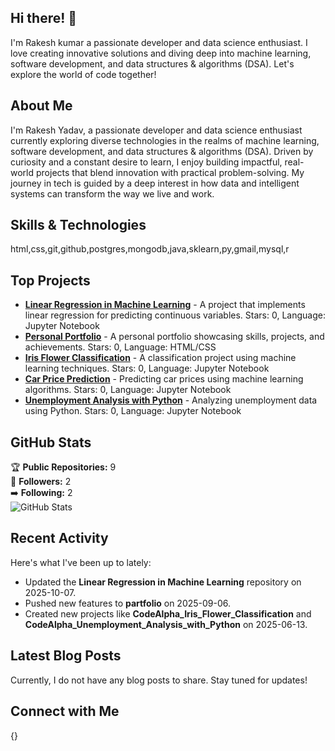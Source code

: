## Hi there! 👋

I'm Rakesh kumar a passionate developer and data science enthusiast. I love creating innovative solutions and diving deep into machine learning, software development, and data structures & algorithms (DSA). Let's explore the world of code together!

## About Me

I'm Rakesh Yadav, a passionate developer and data science enthusiast currently exploring diverse technologies in the realms of machine learning, software development, and data structures & algorithms (DSA).
Driven by curiosity and a constant desire to learn, I enjoy building impactful, real-world projects that blend innovation with practical problem-solving. My journey in tech is guided by a deep interest in how data and intelligent systems can transform the way we live and work.

## Skills & Technologies

html,css,git,github,postgres,mongodb,java,sklearn,py,gmail,mysql,r

## Top Projects

- [**Linear Regression in Machine Learning**](https://github.com/Rakesh112329/Linear-Regression-in-Machine-Learning) - A project that implements linear regression for predicting continuous variables. Stars: 0, Language: Jupyter Notebook
- [**Personal Portfolio**](https://github.com/Rakesh112329/partfolio) - A personal portfolio showcasing skills, projects, and achievements. Stars: 0, Language: HTML/CSS
- [**Iris Flower Classification**](https://github.com/Rakesh112329/CodeAlpha_Iris_Flower_Classification) - A classification project using machine learning techniques. Stars: 0, Language: Jupyter Notebook
- [**Car Price Prediction**](https://github.com/Rakesh112329/CodeAlpha_Car_Price_Prediction_with_Machine_Learning) - Predicting car prices using machine learning algorithms. Stars: 0, Language: Jupyter Notebook
- [**Unemployment Analysis with Python**](https://github.com/Rakesh112329/CodeAlpha_Unemployment_Analysis_with_Python) - Analyzing unemployment data using Python. Stars: 0, Language: Jupyter Notebook

## GitHub Stats

🏆 **Public Repositories:** 9  
👥 **Followers:** 2  
➡️ **Following:** 2  
![GitHub Stats](https://github-readme-stats.vercel.app/api?username=Rakesh112329&show_icons=true&theme=radical)

## Recent Activity

Here's what I've been up to lately:
- Updated the **Linear Regression in Machine Learning** repository on 2025-10-07.
- Pushed new features to **partfolio** on 2025-09-06.
- Created new projects like **CodeAlpha_Iris_Flower_Classification** and **CodeAlpha_Unemployment_Analysis_with_Python** on 2025-06-13.

## Latest Blog Posts

Currently, I do not have any blog posts to share. Stay tuned for updates!

## Connect with Me

{}
